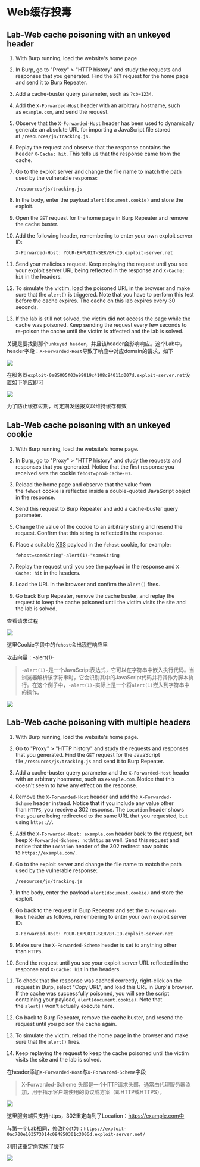 # Web缓存投毒

## Lab-Web cache poisoning with an unkeyed header

1. With Burp running, load the website's home page

2. In Burp, go to "Proxy" > "HTTP history" and study the requests and responses that you generated. Find the `GET` request for the home page and send it to Burp Repeater.

3. Add a cache-buster query parameter, such as `?cb=1234`.

4. Add the `X-Forwarded-Host` header with an arbitrary hostname, such as `example.com`, and send the request.

5. Observe that the `X-Forwarded-Host` header has been used to dynamically generate an absolute URL for importing a JavaScript file stored at `/resources/js/tracking.js`.

6. Replay the request and observe that the response contains the header `X-Cache: hit`. This tells us that the response came from the cache.

7. Go to the exploit server and change the file name to match the path used by the vulnerable response:
   
   `/resources/js/tracking.js`

8. In the body, enter the payload `alert(document.cookie)` and store the exploit.

9. Open the `GET` request for the home page in Burp Repeater and remove the cache buster.

10. Add the following header, remembering to enter your own exploit server ID:
    
    `X-Forwarded-Host: YOUR-EXPLOIT-SERVER-ID.exploit-server.net`

11. Send your malicious request. Keep replaying the request until you see your exploit server URL being reflected in the response and `X-Cache: hit` in the headers.

12. To simulate the victim, load the poisoned URL in the browser and make sure that the `alert()` is triggered. Note that you have to perform this test before the cache expires. The cache on this lab expires every 30 seconds.

13. If the lab is still not solved, the victim did not access the page while the cache was poisoned. Keep sending the request every few seconds to re-poison the cache until the victim is affected and the lab is solved.

关键是要找到那个`unkeyed header`，并且该header会影响响应。这个Lab中，header字段：`X-Forwarded-Host`导致了响应中对应domain的请求，如下

![](Web缓存投毒/2023-03-03-16-05-25-image.png)

在服务器`exploit-0a85005f03e99819c4108c94011d007d.exploit-server.net`设置如下响应即可

![](Web缓存投毒/2023-03-03-16-07-10-image.png)

为了防止缓存过期，可定期发送报文以维持缓存有效

## Lab-Web cache poisoning with an unkeyed cookie

1. With Burp running, load the website's home page.

2. In Burp, go to "Proxy" > "HTTP history" and study the requests and responses that you generated. Notice that the first response you received sets the cookie `fehost=prod-cache-01`.

3. Reload the home page and observe that the value from the `fehost` cookie is reflected inside a double-quoted JavaScript object in the response.

4. Send this request to Burp Repeater and add a cache-buster query parameter.

5. Change the value of the cookie to an arbitrary string and resend the request. Confirm that this string is reflected in the response.

6. Place a suitable [XSS](https://portswigger.net/web-security/cross-site-scripting) payload in the `fehost` cookie, for example:
   
   `fehost=someString"-alert(1)-"someString`

7. Replay the request until you see the payload in the response and `X-Cache: hit` in the headers.

8. Load the URL in the browser and confirm the `alert()` fires.

9. Go back Burp Repeater, remove the cache buster, and replay the request to keep the cache poisoned until the victim visits the site and the lab is solved.

查看请求过程

![](Web缓存投毒/2023-03-03-16-19-50-image.png)

这里Cookie字段中的`fehost`会出现在响应里

攻击向量：-alert(1)-

> `-alert(1)-`是一个JavaScript表达式，它可以在字符串中嵌入执行代码。当浏览器解析该字符串时，它会识别其中的JavaScript代码并将其作为脚本执行。在这个例子中，`-alert(1)-`实际上是一个将`alert(1)`嵌入到字符串中的操作。

![](Web缓存投毒/2023-03-03-16-31-42-image.png)

## Lab-Web cache poisoning with multiple headers

1. With Burp running, load the website's home page.

2. Go to "Proxy" > "HTTP history" and study the requests and responses that you generated. Find the `GET` request for the JavaScript file `/resources/js/tracking.js` and send it to Burp Repeater.

3. Add a cache-buster query parameter and the `X-Forwarded-Host` header with an arbitrary hostname, such as `example.com`. Notice that this doesn't seem to have any effect on the response.

4. Remove the `X-Forwarded-Host` header and add the `X-Forwarded-Scheme` header instead. Notice that if you include any value other than `HTTPS`, you receive a 302 response. The `Location` header shows that you are being redirected to the same URL that you requested, but using `https://`.

5. Add the `X-Forwarded-Host: example.com` header back to the request, but keep `X-Forwarded-Scheme: nothttps` as well. Send this request and notice that the `Location` header of the 302 redirect now points to `https://example.com/`.

6. Go to the exploit server and change the file name to match the path used by the vulnerable response:
   
   `/resources/js/tracking.js`

7. In the body, enter the payload `alert(document.cookie)` and store the exploit.

8. Go back to the request in Burp Repeater and set the `X-Forwarded-Host` header as follows, remembering to enter your own exploit server ID:
   
   `X-Forwarded-Host: YOUR-EXPLOIT-SERVER-ID.exploit-server.net`

9. Make sure the `X-Forwarded-Scheme` header is set to anything other than `HTTPS`.

10. Send the request until you see your exploit server URL reflected in the response and `X-Cache: hit` in the headers.

11. To check that the response was cached correctly, right-click on the request in Burp, select "Copy URL", and load this URL in Burp's browser. If the cache was successfully poisoned, you will see the script containing your payload, `alert(document.cookie)`. Note that the `alert()` won't actually execute here.

12. Go back to Burp Repeater, remove the cache buster, and resend the request until you poison the cache again.

13. To simulate the victim, reload the home page in the browser and make sure that the `alert()` fires.

14. Keep replaying the request to keep the cache poisoned until the victim visits the site and the lab is solved.

在header添加`X-Forwarded-Host`与`X-Forwarded-Scheme`字段

> X-Forwarded-Scheme 头部是一个HTTP请求头部，通常由代理服务器添加，用于指示客户端使用的协议或方案（即HTTP或HTTPS）。

![](Web缓存投毒/2023-03-03-17-04-26-image.png)

这里服务端只支持https，302重定向到了Location：https://example.com中

与第一个Lab相同，修改host为：`https://exploit-0ac700e103573014c094850301c3006d.exploit-server.net/`

利用该重定向实施了缓存

![](Web缓存投毒/2023-03-03-17-20-27-image.png)


